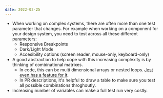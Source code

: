 ```yaml
---
date: 2022-02-25
---
```

- When working on complex systems, there are often more than one test parameter that changes. For example when working on a component for your design system, you need to test across all these different parameters:
	- Responsive Breakpoints
	- Dark/Light Mode
	- Accesibility options (screen reader, mouse-only, keyboard-only)
- A good abstraction to help cope with this increasing complexity is by thinking of combinational matrixes. 
	- In code, this can be multi dimensional arrays or nested loops. [Jest even has a feature for it](https://jestjs.io/docs/api#testeachtablename-fn-timeout).
	- In PR descriptions, it's helpful to draw a table to make sure you test all possible combinations throghoutly. 
- Increasing number of variables can make a full test run very costly.